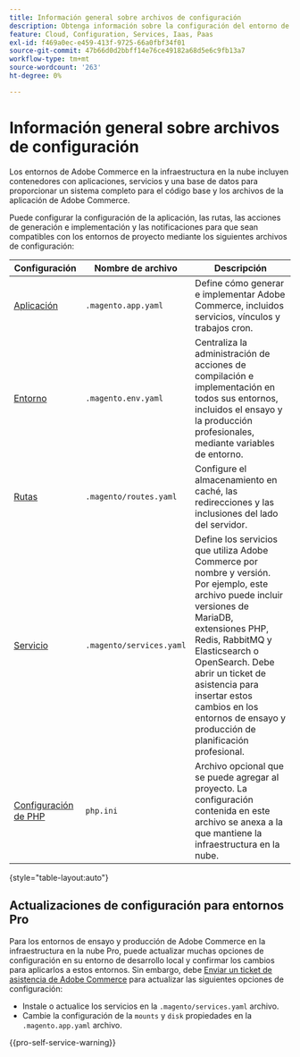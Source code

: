 ```yaml
---
title: Información general sobre archivos de configuración
description: Obtenga información sobre la configuración del entorno de infraestructura en la nube para admitir la implementación y administración de su tienda de Adobe Commerce personalizada.
feature: Cloud, Configuration, Services, Iaas, Paas
exl-id: f469a0ec-e459-413f-9725-66a0fbf34f01
source-git-commit: 47b66d0d2bbff14e76ce49182a68d5e6c9fb13a7
workflow-type: tm+mt
source-wordcount: '263'
ht-degree: 0%

---
```


# Información general sobre archivos de configuración

Los entornos de Adobe Commerce en la infraestructura en la nube incluyen contenedores con aplicaciones, servicios y una base de datos para proporcionar un sistema completo para el código base y los archivos de la aplicación de Adobe Commerce.

Puede configurar la configuración de la aplicación, las rutas, las acciones de generación e implementación y las notificaciones para que sean compatibles con los entornos de proyecto mediante los siguientes archivos de configuración:

| Configuración | Nombre de archivo | Descripción |
| ------------- | -------- | ----------- |
| [Aplicación](../application/configure-app-yaml.md) | `.magento.app.yaml` | Define cómo generar e implementar Adobe Commerce, incluidos servicios, vínculos y trabajos cron. |
| [Entorno](configure-env-yaml.md) | `.magento.env.yaml` | Centraliza la administración de acciones de compilación e implementación en todos sus entornos, incluidos el ensayo y la producción profesionales, mediante variables de entorno. |
| [Rutas](../routes/routes-yaml.md) | `.magento/routes.yaml` | Configure el almacenamiento en caché, las redirecciones y las inclusiones del lado del servidor. |
| [Servicio](../services/services-yaml.md) | `.magento/services.yaml` | Define los servicios que utiliza Adobe Commerce por nombre y versión. Por ejemplo, este archivo puede incluir versiones de MariaDB, extensiones PHP, Redis, RabbitMQ y Elasticsearch o OpenSearch. Debe abrir un ticket de asistencia para insertar estos cambios en los entornos de ensayo y producción de planificación profesional. |
| [Configuración de PHP](../application/php-settings.md#configure-php) | `php.ini` | Archivo opcional que se puede agregar al proyecto. La configuración contenida en este archivo se anexa a la que mantiene la infraestructura en la nube. |

{style="table-layout:auto"}

## Actualizaciones de configuración para entornos Pro

Para los entornos de ensayo y producción de Adobe Commerce en la infraestructura en la nube Pro, puede actualizar muchas opciones de configuración en su entorno de desarrollo local y confirmar los cambios para aplicarlos a estos entornos. Sin embargo, debe [Enviar un ticket de asistencia de Adobe Commerce](https://experienceleague.adobe.com/docs/commerce-knowledge-base/kb/help-center-guide/magento-help-center-user-guide.html#submit-ticket) para actualizar las siguientes opciones de configuración:

- Instale o actualice los servicios en la `.magento/services.yaml` archivo.
- Cambie la configuración de la `mounts` y `disk` propiedades en la `.magento.app.yaml` archivo.

{{pro-self-service-warning}}
